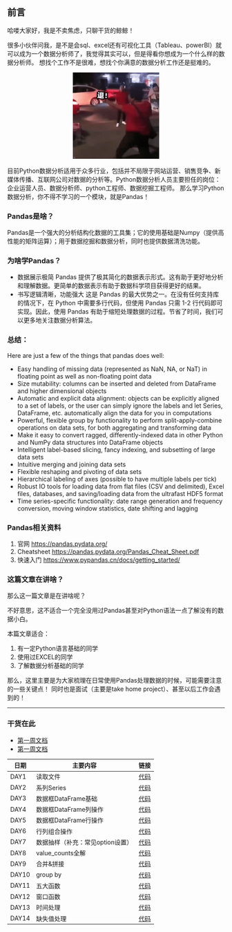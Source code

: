 ## 前言

哈喽大家好，我是不卖焦虑，只聊干货的鲸鲸！

很多小伙伴问我，是不是会sql、excel还有可视化工具（Tableau、powerBI）就可以成为一个数据分析师了，我觉得其实可以，但是得看你想成为一个什么样的数据分析师。
想找个工作不是很难，想找个你满意的数据分析工作还是挺难的。


<div align=center>
<img src=../img/image.png width='200' />
</div>

目前Python数据分析适用于众多行业，包括并不局限于网站运营、销售竞争、新媒体传播、互联网公司对数据的分析等。Python数据分析人员主要担任的岗位：企业运营人员、数据分析师、python工程师、数据挖掘工程师。
那么学习Python数据分析，你不得不学习的一个模块，就是Pandas！

### Pandas是啥？
Pandas是一个强大的分析结构化数据的工具集；它的使用基础是Numpy（提供高性能的矩阵运算）；用于数据挖掘和数据分析，同时也提供数据清洗功能。

### 为啥学Pandas？
- 数据展示极简
Pandas 提供了极其简化的数据表示形式。这有助于更好地分析和理解数据。更简单的数据表示有助于数据科学项目获得更好的结果。
- 书写逻辑清晰，功能强大
这是 Pandas 的最大优势之一。在没有任何支持库的情况下，在 Python 中需要多行代码，但使用 Pandas 只需 1-2 行代码即可实现。因此，使用 Pandas 有助于缩短处理数据的过程。节省了时间，我们可以更多地关注数据分析算法。


### 总结：

Here are just a few of the things that pandas does well:
- Easy handling of missing data (represented as NaN, NA, or NaT) in floating point as well as non-floating point data
- Size mutability: columns can be inserted and deleted from DataFrame and higher dimensional objects
- Automatic and explicit data alignment: objects can be explicitly aligned to a set of labels, or the user can simply ignore the labels and let Series, DataFrame, etc. automatically align the data for you in computations
- Powerful, flexible group by functionality to perform split-apply-combine operations on data sets, for both aggregating and transforming data
- Make it easy to convert ragged, differently-indexed data in other Python and NumPy data structures into DataFrame objects
- Intelligent label-based slicing, fancy indexing, and subsetting of large data sets
- Intuitive merging and joining data sets
- Flexible reshaping and pivoting of data sets
- Hierarchical labeling of axes (possible to have multiple labels per tick)
- Robust IO tools for loading data from flat files (CSV and delimited), Excel files, databases, and saving/loading data from the ultrafast HDF5 format
- Time series-specific functionality: date range generation and frequency conversion, moving window statistics, date shifting and lagging

### Pandas相关资料
1. 官网
https://pandas.pydata.org/
2. Cheatsheet
https://pandas.pydata.org/Pandas_Cheat_Sheet.pdf
3. 快速入门
https://www.pypandas.cn/docs/getting_started/


### 这篇文章在讲啥？

那么这一篇文章是在讲啥呢？

不好意思，这不适合一个完全没用过Pandas甚至对Python语法一点了解没有的数据小白。

本篇文章适合：
1. 有一定Python语言基础的同学
2. 使用过EXCEL的同学
3. 了解数据分析基础的同学

那么，这里主要是为大家梳理在日常使用Pandas处理数据的时候，可能需要注意的一些关键点！
同时也是面试（主要是take home project）、甚至以后工作会遇到的！

---

### 干货在此

- [第一周文档](https://ex661wn4s4.feishu.cn/docx/doxcnYhnPWtZBw9ceJZGG0wsQTf)
- [第一周文档](https://ex661wn4s4.feishu.cn/docx/doxcnuqfIOQwgKayh8O4XwckjAC)

|  日期   |   主要内容  |  链接   |     
| --- | -------- | --- | 
|  DAY1  |   读取文件  |  [代码](https://gitee.com/gzjzg/data-preparation-crash-course/blob/master/14DAYPandasChallenge/DAY1/Pandas_DAY1.ipynb)   |     |
|   DAY2  |  系列Series   |  [代码](https://gitee.com/gzjzg/data-preparation-crash-course/blob/master/14DAYPandasChallenge/DAY2/Pandas_DAY2.ipynb)   |     
|   DAY3  |  数据框DataFrame基础   |  [代码](https://gitee.com/gzjzg/data-preparation-crash-course/blob/master/14DAYPandasChallenge/DAY3/Pandas_DAY3.ipynb)    |     
|   DAY4  |  数据框DataFrame列操作   |  [代码](https://gitee.com/gzjzg/data-preparation-crash-course/blob/master/14DAYPandasChallenge/DAY4/Pandas_DAY4.ipynb)    |     
|  DAY5  |  数据框DataFrame行操作  | [代码](https://gitee.com/gzjzg/data-preparation-crash-course/blob/master/14DAYPandasChallenge/DAY5/Pandas_DAY5.ipynb)    |     
|  DAY6   |  行列组合操作   | [代码](https://gitee.com/gzjzg/data-preparation-crash-course/blob/master/14DAYPandasChallenge/DAY6/Pandas_DAY6.ipynb)     |     
| DAY7   |  数据抽样（补充：常见option设置）   |  [代码](https://gitee.com/gzjzg/data-preparation-crash-course/blob/master/14DAYPandasChallenge/DAY7/Pandas_DAY7.ipynb)    |     
|  DAY8   |  value_counts全解   |   [代码](https://gitee.com/gzjzg/data-preparation-crash-course/blob/master/14DAYPandasChallenge/DAY8/Pandas_DAY8.ipynb)  |     
| DAY9   |  合并&拼接   |  [代码](https://gitee.com/gzjzg/data-preparation-crash-course/blob/master/14DAYPandasChallenge/DAY9/Pandas_DAY9.ipynb)   |     
|  DAY10  |  group by   | [代码](https://gitee.com/gzjzg/data-preparation-crash-course/blob/master/14DAYPandasChallenge/DAY10/Pandas_DAY10.ipynb)      |     
|  DAY11  |  五大函数   |  [代码](https://gitee.com/gzjzg/data-preparation-crash-course/blob/master/14DAYPandasChallenge/DAY11/Pandas_DAY11.ipynb)    |     
| DAY12 |   窗口函数  |  [代码](https://gitee.com/gzjzg/data-preparation-crash-course/blob/master/14DAYPandasChallenge/DAY12/Pandas_DAY12.ipynb)   |    
|  DAY13   |   时间处理  |  [代码](https://gitee.com/gzjzg/data-preparation-crash-course/blob/master/14DAYPandasChallenge/DAY13/Pandas_DAY13.ipynb)     |    
| DAY14 |   缺失值处理  |  [代码](https://gitee.com/gzjzg/data-preparation-crash-course/blob/master/14DAYPandasChallenge/DAY14/Pandas_DAY14.ipynb)   |     
